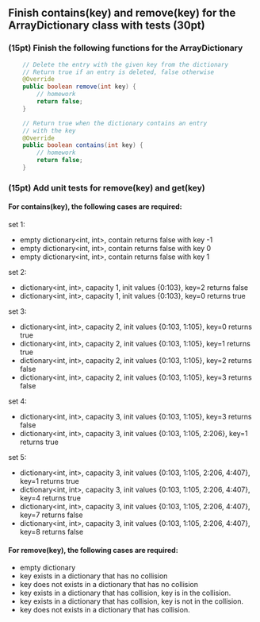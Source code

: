 ## Finish contains(key) and remove(key) for the ArrayDictionary class with tests (30pt)

### (15pt) Finish the following functions for the ArrayDictionary

```java
    // Delete the entry with the given key from the dictionary
    // Return true if an entry is deleted, false otherwise
    @Override
    public boolean remove(int key) {
        // homework
        return false;
    }

    // Return true when the dictionary contains an entry
    // with the key
    @Override
    public boolean contains(int key) {
        // homework
        return false;
    }
```


### (15pt) Add unit tests for remove(key) and get(key)

#### For contains(key), the following cases are required:

set 1:
- empty dictionary<int, int>, contain returns false with key -1 
- empty dictionary<int, int>, contain returns false with key 0 
- empty dictionary<int, int>, contain returns false with key 1 

set 2:
- dictionary<int, int>, capacity 1, init values {0:103}, key=2 returns false 
- dictionary<int, int>, capacity 1, init values {0:103}, key=0 returns true 

set 3:
- dictionary<int, int>, capacity 2, init values {0:103, 1:105}, key=0 returns true 
- dictionary<int, int>, capacity 2, init values {0:103, 1:105}, key=1 returns true 
- dictionary<int, int>, capacity 2, init values {0:103, 1:105}, key=2 returns false 
- dictionary<int, int>, capacity 2, init values {0:103, 1:105}, key=3 returns false 

set 4:
- dictionary<int, int>, capacity 3, init values {0:103, 1:105}, key=3 returns false 
- dictionary<int, int>, capacity 3, init values {0:103, 1:105, 2:206}, key=1 returns true 

set 5:
- dictionary<int, int>, capacity 3, init values {0:103, 1:105, 2:206, 4:407}, key=1 returns true 
- dictionary<int, int>, capacity 3, init values {0:103, 1:105, 2:206, 4:407}, key=4 returns true 
- dictionary<int, int>, capacity 3, init values {0:103, 1:105, 2:206, 4:407}, key=7 returns false 
- dictionary<int, int>, capacity 3, init values {0:103, 1:105, 2:206, 4:407}, key=8 returns false 

#### For remove(key), the following cases are required:

- empty dictionary
- key exists in a dictionary that has no collision
- key does not exists in a dictionary that has no collision
- key exists in a dictionary that has collision, key is in the collision.
- key exists in a dictionary that has collision, key is not in the collision.
- key does not exists in a dictionary that has collision.
